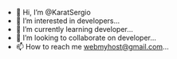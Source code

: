 - 👋 Hi, I’m @KaratSergio
- 👀 I’m interested in developers...
- 🌱 I’m currently learning developer...
- 💞️ I’m looking to collaborate on developer...
- 📫 How to reach me webmyhost@gmail.com...

<!---
KaratSergio/KaratSergio is a ✨ special ✨ repository because its `README.md` (this file) appears on your GitHub profile.
You can click the Preview link to take a look at your changes.
--->

